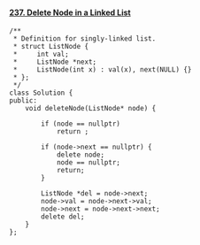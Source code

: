 #### [237. Delete Node in a Linked List](https://leetcode-cn.com/problems/delete-node-in-a-linked-list/)

```
/**
 * Definition for singly-linked list.
 * struct ListNode {
 *     int val;
 *     ListNode *next;
 *     ListNode(int x) : val(x), next(NULL) {}
 * };
 */
class Solution {
public:
    void deleteNode(ListNode* node) {
		
		if (node == nullptr)
			return ;
			
		if (node->next == nullptr) {
			delete node;
			node == nullptr;
			return;
		}
		
        ListNode *del = node->next;
        node->val = node->next->val;
        node->next = node->next->next;
        delete del;
    }
};
```

